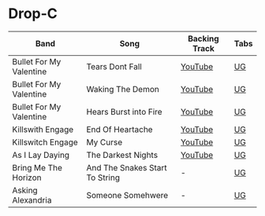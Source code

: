 # Drop-C

| Band | Song | Backing Track | Tabs
| --- | --- | --- | --- |
| Bullet For My Valentine | Tears Dont Fall | [YouTube](https://www.youtube.com/watch?v=3xcoQlTI49o) | [UG](https://tabs.ultimate-guitar.com/tab/bullet-for-my-valentine/tears-dont-fall-official-1936173)
| Bullet For My Valentine | Waking The Demon | [YouTube](https://www.youtube.com/watch?v=NR-zYto3rxk) | [UG](https://tabs.ultimate-guitar.com/tab/bullet-for-my-valentine/waking-the-demon-official-1936265)
| Bullet For My Valentine | Hears Burst into Fire | [YouTube](https://www.youtube.com/watch?v=CGK0lYJ4B9w) | [UG](https://tabs.ultimate-guitar.com/tab/bullet-for-my-valentine/hearts-burst-into-fire-official-1974173)
| Killswith Engage | End Of Heartache | [YouTube](https://www.youtube.com/watch?v=RjPmST6pzPI) | [UG](https://tabs.ultimate-guitar.com/tab/killswitch-engage/the-end-of-heartache-official-2185009)
| Killswitch Engage | My Curse | [YouTube](https://www.youtube.com/watch?v=Gb_jau97dcM) | [UG](https://tabs.ultimate-guitar.com/tab/killswitch-engage/my-curse-official-1916619)
| As I Lay Daying | The Darkest Nights | [YouTube](https://www.youtube.com/watch?v=rrzCxWcPiaU&list=RDrrzCxWcPiaU) | [UG](https://tabs.ultimate-guitar.com/tab/as-i-lay-dying/the-darkest-nights-official-2216105)
| Bring Me The Horizon | And The Snakes Start To String | - | [UG](https://tabs.ultimate-guitar.com/tab/bring-me-the-horizon/and-the-snakes-start-to-sing-guitar-pro-1869859ß)
| Asking Alexandria | Someone Somehwere | - | [UG](https://tabs.ultimate-guitar.com/tab/asking-alexandria/someone-somewhere-official-2175903)
